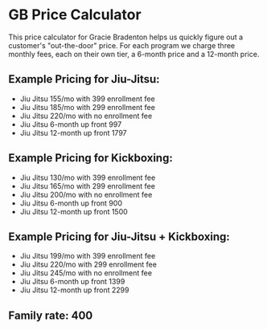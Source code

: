 # GB Price Calculator

This price calculator for Gracie Bradenton helps us quickly figure out a customer's "out-the-door" price. For each program we charge three monthly fees, each on their own tier, a 6-month price and a 12-month price. 

## Example Pricing for Jiu-Jitsu:
- Jiu Jitsu 155/mo with 399 enrollment fee
- Jiu Jitsu 185/mo with 299 enrollment fee
- Jiu Jitsu 220/mo with no enrollment fee
- Jiu Jitsu 6-month up front 997
- Jiu Jitsu 12-month up front 1797

## Example Pricing for Kickboxing:
- Jiu Jitsu 130/mo with 399 enrollment fee
- Jiu Jitsu 165/mo with 299 enrollment fee
- Jiu Jitsu 200/mo with no enrollment fee
- Jiu Jitsu 6-month up front 900
- Jiu Jitsu 12-month up front 1500

## Example Pricing for Jiu-Jitsu + Kickboxing:
- Jiu Jitsu 199/mo with 399 enrollment fee
- Jiu Jitsu 220/mo with 299 enrollment fee
- Jiu Jitsu 245/mo with no enrollment fee
- Jiu Jitsu 6-month up front 1399
- Jiu Jitsu 12-month up front 2299

## Family rate: 400
